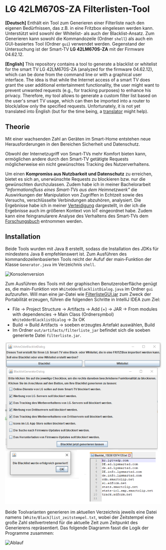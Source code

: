 # LG 42LM670S-ZA Filterlisten-Tool

<b>\[Deutsch\]</b> Enthält ein Tool zum Generieren einer Filterliste nach den eigenen Bedürfnissen, das z.B. in eine Fritzbox eingelesen werden kann.
Unterstützt wird sowohl der Whitelist- als auch der Blacklist-Ansatz. Zum Generieren kann sowohl die Kommandozeile (Ordner `shell`) als auch ein GUI-basiertes Tool (Ordner `gui`) verwendet werden.
Gegenstand der Untersuchung ist der Smart-TV <b>LG 42LM670S-ZA</b> mit der Firmware 04.62.12.

<b>\[English\]</b> This repository contains a tool to generate a blacklist or whitelist for the smart TV LG 42LM670S-ZA (analyzed for the firmware 04.62.12), which can be done from the command line or with a graphical user interface. The idea is that while the Internet access of a smart TV does grant the user additional entertainment functionality, the user might want to prevent unwanted requests (e.g., for tracking purposes) to enhance his privacy.
Therefore, my tool allows to generate a custom filter list based on the user's smart TV usage, which can then be imported into a router to block/allow only the specified requests.
Unfortunately, it is not yet translated into English (but for the time being, a [translator](https://translate.google.com/#view=home&op=translate&sl=de&tl=en) might help).

## Theorie

Mit einer wachsenden Zahl an Geräten im Smart-Home entstehen neue Herausforderungen in den Bereichen Sicherheit und Datenschutz.

Obwohl der Internetzugriff von Smart-TVs mehr Komfort bieten kann, ermöglichen andere durch den Smart-TV getätigte Requests möglicherweise ein nicht gewünschtes Tracking des Nutzerverhaltens.

Um einen <b>Kompromiss aus Nutzbarkeit und Datenschutz</b> zu erreichen, bietet es sich an, unerwünschte Requests zu blockieren bzw. nur die gewünschten durchzulassen. Zudem habe ich in meiner Bachelorarbeit <i>"Informationsfluss eines Smart-TVs aus dem Heimnetzwerk"</i> die Auswirkungen der Manipulation von Zugriffen in Echtzeit sowie des Versuchs, verschlüsselte Verbindungen abzuhören, analysiert.
Die Ergebnisse habe ich in meiner [Verteidigung](./src/files/Präsentation.pptx) dargestellt, in der ich die Ergebnisse auch im größeren Kontext von IoT eingeordnet habe. Zudem kann eine feingranularere Analyse des Verhaltens des Smart-TVs dem [Forschungsbuch](./src/files/Forschungsbuch.xlsx) entnommen werden.

## Installation

Beide Tools wurden mit Java 8 erstellt, sodass die Installation des JDKs für mindestens Java 8 empfehlenswert ist. Zum Ausführen des kommandozeilenbasierten Tools reicht der Aufuf der main-Funktion der Klasse `Generator.java` im Verzeichnis `shell`.

![Konsolenversion](./src/files/Tool%20für%20Filterliste%20Output.png)

Zum Ausführen des Tools mit der graphischen Benutzeroberfläche genügt es, die main-Funktion von `WhiteOderBlacklistDialog.java` im Ordner `gui` aufzurufen. Will man eine jar-Datei wie [FilterlisteGUI.jar](./src/files/FilterlisteGUI.jar) zum Zweck der Portabilität erzeugen, führen die folgenden Schritte in IntelliJ IDEA zum Ziel:
* File -> Project Structure -> Artifacts -> Add (+) -> JAR -> From modules with dependencies -> Main Class (Ordnersymbol) `WhiteOderBlacklistDialog` -> 3x OK
* Build -> Build Artifacts -> soeben erzeugtes Artefakt auswählen, Build
* Im Ordner `out/artifacts/filterliste_jar` befindet sich die soeben generierte Datei `filterliste.jar`.

![GUI-Tool](./src/files/GUI-Tool.png)

Beide Toolvarianten generieren im aktuellen Verzeichnis jeweils eine Datei namens `[White/Black]list_zeitstempel.txt`, wobei der Zeitstempel eine große Zahl stellvertretend für die aktuelle Zeit zum Zeitpunkt des Generierens repräsentiert. Das folgende Diagramm fasst die Logik der Programme zusammen:

![Ablauf](./src/files/Programmablaufplan%20des%20Tools.emf)